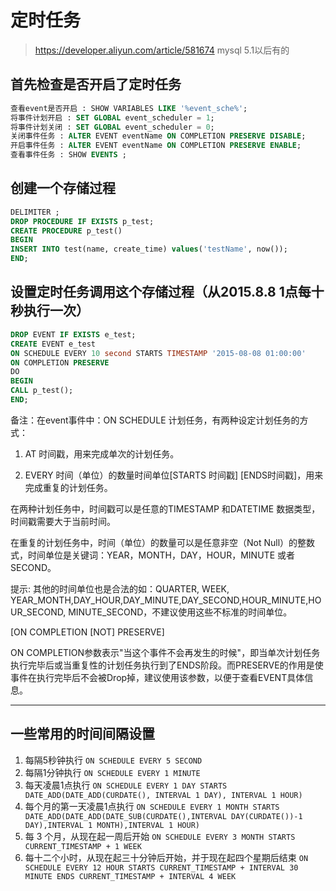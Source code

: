 # 定时任务

> <https://developer.aliyun.com/article/581674>
> mysql 5.1以后有的

## 首先检查是否开启了定时任务

```sql
查看event是否开启 : SHOW VARIABLES LIKE '%event_sche%';
将事件计划开启 : SET GLOBAL event_scheduler = 1;
将事件计划关闭 : SET GLOBAL event_scheduler = 0;
关闭事件任务 : ALTER EVENT eventName ON COMPLETION PRESERVE DISABLE;
开启事件任务 : ALTER EVENT eventName ON COMPLETION PRESERVE ENABLE;
查看事件任务 : SHOW EVENTS ;
```

## 创建一个存储过程

```sql
DELIMITER ;
DROP PROCEDURE IF EXISTS p_test;
CREATE PROCEDURE p_test() 
BEGIN
INSERT INTO test(name, create_time) values('testName', now());
END;
```

## 设置定时任务调用这个存储过程（从2015.8.8 1点每十秒执行一次）

```sql
DROP EVENT IF EXISTS e_test;
CREATE EVENT e_test
ON SCHEDULE EVERY 10 second STARTS TIMESTAMP '2015-08-08 01:00:00'
ON COMPLETION PRESERVE
DO
BEGIN
CALL p_test();
END;
```

备注：在event事件中：ON SCHEDULE 计划任务，有两种设定计划任务的方式：

1. AT 时间戳，用来完成单次的计划任务。

2. EVERY 时间（单位）的数量时间单位[STARTS 时间戳] [ENDS时间戳]，用来完成重复的计划任务。

在两种计划任务中，时间戳可以是任意的TIMESTAMP 和DATETIME 数据类型，时间戳需要大于当前时间。

在重复的计划任务中，时间（单位）的数量可以是任意非空（Not Null）的整数式，时间单位是关键词：YEAR，MONTH，DAY，HOUR，MINUTE 或者SECOND。

提示: 其他的时间单位也是合法的如：QUARTER, WEEK, YEAR_MONTH,DAY_HOUR,DAY_MINUTE,DAY_SECOND,HOUR_MINUTE,HOUR_SECOND, MINUTE_SECOND，不建议使用这些不标准的时间单位。

[ON COMPLETION [NOT] PRESERVE]

ON COMPLETION参数表示"当这个事件不会再发生的时候"，即当单次计划任务执行完毕后或当重复性的计划任务执行到了ENDS阶段。而PRESERVE的作用是使事件在执行完毕后不会被Drop掉，建议使用该参数，以便于查看EVENT具体信息。

---

## 一些常用的时间间隔设置

1. 每隔5秒钟执行
`ON SCHEDULE EVERY 5 SECOND`
2. 每隔1分钟执行
`ON SCHEDULE EVERY 1 MINUTE`
3. 每天凌晨1点执行
`ON SCHEDULE EVERY 1 DAY STARTS DATE_ADD(DATE_ADD(CURDATE(), INTERVAL 1 DAY), INTERVAL 1 HOUR)`
4. 每个月的第一天凌晨1点执行
`ON SCHEDULE EVERY 1 MONTH STARTS DATE_ADD(DATE_ADD(DATE_SUB(CURDATE(),INTERVAL DAY(CURDATE())-1 DAY),INTERVAL 1 MONTH),INTERVAL 1 HOUR)`
5. 每 3 个月，从现在起一周后开始
`ON SCHEDULE EVERY 3 MONTH STARTS CURRENT_TIMESTAMP + 1 WEEK`
6. 每十二个小时，从现在起三十分钟后开始，并于现在起四个星期后结束
`ON SCHEDULE EVERY 12 HOUR STARTS CURRENT_TIMESTAMP + INTERVAL 30 MINUTE ENDS CURRENT_TIMESTAMP + INTERVAL 4 WEEK`
